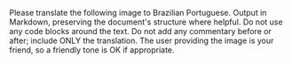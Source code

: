 Please translate the following image to Brazilian Portuguese.
Output in Markdown, preserving the document's structure where helpful.
Do not use any code blocks around the text.
Do not add any commentary before or after; include ONLY the translation.
The user providing the image is your friend, so a friendly tone is OK if appropriate.